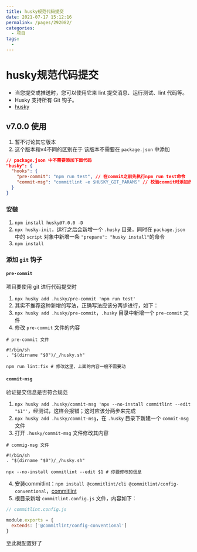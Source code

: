 ```yaml
---
title: husky规范代码提交
date: 2021-07-17 15:12:16
permalink: /pages/292082/
categories:
  - 项目
tags:
  - 
---
```


# husky规范代码提交

* 当您提交或推送时，您可以使用它来 lint 提交消息、运行测试、lint 代码等。
* Husky 支持所有 Git 钩子。
* [husky](https://typicode.github.io/husky/#/)

<!-- more -->

## v7.0.0 使用

1. 暂不讨论其它版本
2. 这个版本和v4不同的区别在于 该版本不需要在 `package.json` 中添加
```json
// package.json 中不需要添加下面代码
"husky": {
  "hooks": {
    "pre-commit": "npm run test", // 在commit之前先执行npm run test命令
    "commit-msg": "commitlint -e $HUSKY_GIT_PARAMS" // 校验commit时添加的备注信息是否符合我们要求的规范
  }
}
```
### 安装

1. `npm install husky@7.0.0 -D`
2. `npx husky-init`，运行之后会新增一个 `.husky` 目录，同时在 `package.json` 中的 `script` 对象中新增一条 `"prepare": "husky install"`的命令
3. `npm install`

### 添加 `git` 钩子

#### `pre-commit`
项目要使用 git 进行代码提交时

1. `npx husky add .husky/pre-commit 'npm run test'`
2. 其实不推荐这种新增的写法，正确写法应该分两步进行，如下：
3. `npx husky add .husky/pre-commit`，`.husky` 目录中新增一个 `pre-commit` 文件
4. 修改 `pre-commit` 文件的内容

```
# pre-commit 文件

#!/bin/sh
. "$(dirname "$0")/_/husky.sh"

npm run lint:fix # 修改这里，上面的内容一般不需要动
```

#### `commit-msg`
验证提交信息是否符合规范

1. `npx husky add .husky/commit-msg 'npx --no-install commitlint --edit "$1"'`，经测试，这样会报错；这时应该分两步来完成
2. `npx husky add .husky/commit-msg`，在 `.husky` 目录下新建一个 `commit-msg` 文件
3. 打开 `.husky/commit-msg` 文件修改其内容
```
# commig-msg 文件

#!/bin/sh
. "$(dirname "$0")/_/husky.sh"

npx --no-install commitlint --edit $1 # 你要修改的信息
```
4. 安装commitlint：`npm install @commitlint/cli @commitlint/config-conventional`，[commitlint](https://commitlint.js.org/#/)
5. 根目录新增 `commitlint.config.js` 文件，内容如下：
```js
// commitlint.config.js

module.exports = {
  extends: ['@commitlint/config-conventional']
}
```

至此就配置好了